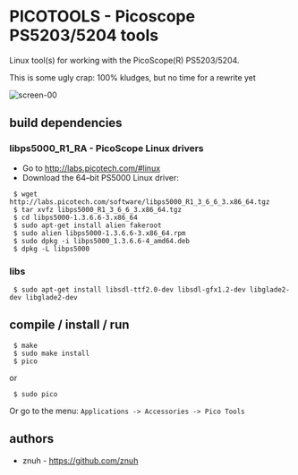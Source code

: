# PICOTOOLS - Picoscope PS5203/5204 tools

Linux tool(s) for working with the PicoScope(R) PS5203/5204.

This is some ugly crap: 100% kludges, but no time for a rewrite yet

![screen-00](https://raw.github.com/koppi/picotools/master/screen-00.png "picotools gnuplot screenshot 00")

## build dependencies

### libps5000_R1_RA - PicoScope Linux drivers

 * Go to http://labs.picotech.com/#linux
 * Download the 64–bit PS5000 Linux driver:

```
 $ wget http://labs.picotech.com/software/libps5000_R1_3_6_6_3.x86_64.tgz
 $ tar xvfz libps5000_R1_3_6_6_3.x86_64.tgz
 $ cd libps5000-1.3.6.6-3.x86_64
 $ sudo apt-get install alien fakeroot
 $ sudo alien libps5000-1.3.6.6-3.x86_64.rpm
 $ sudo dpkg -i libps5000_1.3.6.6-4_amd64.deb
 $ dpkg -L libps5000
```

### libs

```
 $ sudo apt-get install libsdl-ttf2.0-dev libsdl-gfx1.2-dev libglade2-dev libglade2-dev
```

## compile / install / run

```
 $ make
 $ sudo make install
 $ pico
```
or
```
 $ sudo pico
```

Or go to the menu: ```Applications -> Accessories -> Pico Tools```

## authors

 * znuh - https://github.com/znuh

